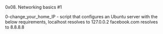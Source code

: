 0x08. Networking basics #1

0-change_your_home_IP - script that configures an Ubuntu server with the below requirements, localhost resolves to 127.0.0.2 facebook.com resolves to 8.8.8.8
